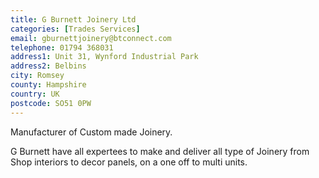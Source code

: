 ```yaml
---
title: G Burnett Joinery Ltd
categories: [Trades Services]
email: gburnettjoinery@btconnect.com
telephone: 01794 368031
address1: Unit 31, Wynford Industrial Park
address2: Belbins
city: Romsey
county: Hampshire
country: UK
postcode: SO51 0PW
---
```

Manufacturer of Custom made Joinery.

G Burnett have all expertees to make and deliver all type of Joinery from Shop interiors to decor panels, on a one off to multi units.

